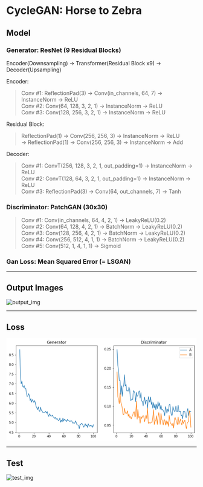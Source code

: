 CycleGAN: Horse to Zebra
=============

## Model
### Generator: ResNet (9 Residual Blocks)
Encoder(Downsampling) → Transformer(Residual Block x9) → Decoder(Upsampling)  
  
Encoder:  
> Conv #1: ReflectionPad(3) → Conv(in_channels, 64, 7) → InstanceNorm → ReLU  
> Conv #2: Conv(64, 128, 3, 2, 1) → InstanceNorm → ReLU  
> Conv #3: Conv(128, 256, 3, 2, 1) → InstanceNorm → ReLU
  
Residual Block: 
> ReflectionPad(1) → Conv(256, 256, 3) → InstanceNorm → ReLU  
> → ReflectionPad(1) → Conv(256, 256, 3) → InstanceNorm → Add

Decoder:  
> Conv #1: ConvT(256, 128, 3, 2, 1, out_padding=1) → InstanceNorm → ReLU  
> Conv #2: ConvT(128, 64, 3, 2, 1, out_padding=1) → InstanceNorm → ReLU  
> Conv #3: ReflectionPad(3) → Conv(64, out_channels, 7) → Tanh
  
  

### Discriminator: PatchGAN (30x30)  
> Conv #1: Conv(in_channels, 64, 4, 2, 1) → LeakyReLU(0.2)  
> Conv #2: Conv(64, 128, 4, 2, 1) → BatchNorm → LeakyReLU(0.2)  
> Conv #3: Conv(128, 256, 4, 2, 1) → BatchNorm → LeakyReLU(0.2)  
> Conv #4: Conv(256, 512, 4, 1, 1) → BatchNorm → LeakyReLU(0.2)  
> Conv #5: Conv(512, 1, 4, 1, 1) → Sigmoid  

### Gan Loss: Mean Squared Error (= LSGAN)
  
------------------
## Output Images
![output_img](./images/output_img.png)
  
------------------
## Loss
![loss_img](./images/loss_img.png)
  
------------------
## Test
![test_img](./images/test_img.png)
